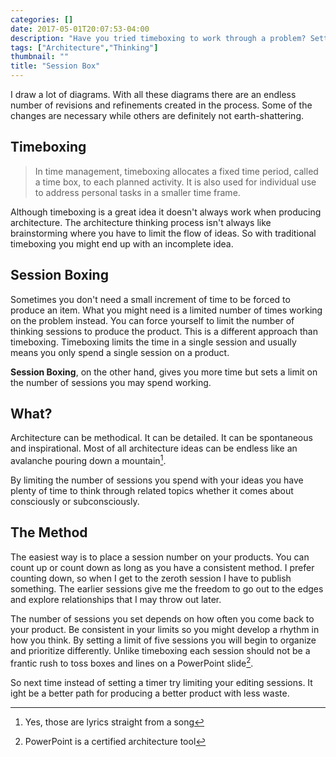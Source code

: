 ```yaml
---
categories: []
date: 2017-05-01T20:07:53-04:00
description: "Have you tried timeboxing to work through a problem? Setting time limits to force yourself to produce a result is a great idea but could there be a different way to set your time limit?"
tags: ["Architecture","Thinking"]
thumbnail: ""
title: "Session Box"
---
```

I draw a lot of diagrams. With all these diagrams there are an endless number of revisions and refinements created in the process. Some of the changes are necessary while others are definitely not earth-shattering. 

## Timeboxing

>In time management, timeboxing allocates a fixed time period, called a time box, to each planned activity. It is also used for individual use to address personal tasks in a smaller time frame. 

Although timeboxing is a great idea it doesn't always work when producing architecture. The architecture thinking process isn't always like brainstorming where you have to limit the flow of ideas. So with traditional timeboxing you might end up with an incomplete idea.  

## Session Boxing

Sometimes you don't need a small increment of time to be forced to produce an item. What you might need is a limited number of times working on the problem instead. You can force yourself to limit the number of thinking sessions to produce the product. This is a different approach than timeboxing. Timeboxing limits the time in a single session and usually means you only spend a single session on a product. 

**Session Boxing**, on the other hand, gives you more time but sets a limit on the number of sessions you may spend working. 

## What?

Architecture can be methodical. It can be detailed. It can be spontaneous and inspirational. Most of all architecture ideas can be endless like an avalanche pouring down a mountain[^1].

By limiting the number of sessions you spend with your ideas you have plenty of time to think through related topics whether it comes about consciously or subconsciously. 

## The Method

The easiest way is to place a session number on your products. You can count up or count down as long as you have a consistent method. I prefer counting down, so when I get to the zeroth session I have to publish something. The earlier sessions give me the freedom to go out to the edges and explore relationships that I may throw out later. 

The number of sessions you set depends on how often you come back to your product. Be consistent in your limits so you might develop a rhythm in how you think. By setting a limit of five sessions you will begin to organize and prioritize differently. Unlike timeboxing each session should not be a frantic rush to toss boxes and lines on a PowerPoint slide[^2].

So next time instead of setting a timer try limiting your editing sessions. It ight be a better path for producing a better product with less waste.


[^1]: Yes, those are lyrics straight from a song
[^2]: PowerPoint is a certified architecture tool





